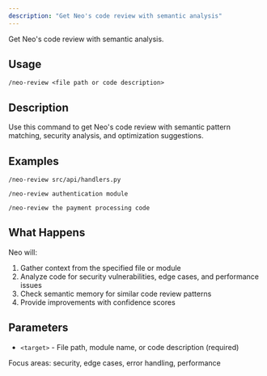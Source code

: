 ```yaml
---
description: "Get Neo's code review with semantic analysis"
---
```


Get Neo's code review with semantic analysis.

## Usage

```
/neo-review <file path or code description>
```

## Description

Use this command to get Neo's code review with semantic pattern matching, security analysis, and optimization suggestions.

## Examples

```
/neo-review src/api/handlers.py

/neo-review authentication module

/neo-review the payment processing code
```

## What Happens

Neo will:
1. Gather context from the specified file or module
2. Analyze code for security vulnerabilities, edge cases, and performance issues
3. Check semantic memory for similar code review patterns
4. Provide improvements with confidence scores

## Parameters

- `<target>` - File path, module name, or code description (required)

Focus areas: security, edge cases, error handling, performance
